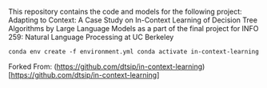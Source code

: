 This repository contains the code and models for the following project:
Adapting to Context: A Case Study on In-Context Learning of Decision Tree Algorithms by Large Language Models as a part of the final project for INFO 259: Natural Language Processing at UC Berkeley 


`conda env create -f environment.yml
conda activate in-context-learning`


Forked From: 
(https://github.com/dtsip/in-context-learning)[https://github.com/dtsip/in-context-learning]
